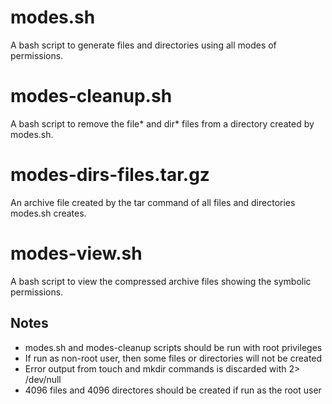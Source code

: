 # modes.sh
A bash script to generate files and directories using all modes of permissions.

# modes-cleanup.sh
A bash script to remove the file* and dir* files from a directory created by modes.sh.

# modes-dirs-files.tar.gz
An archive file created by the tar command of all files and directories modes.sh creates. 

# modes-view.sh
A bash script to view the compressed archive files showing the symbolic permissions.

## Notes
* modes.sh and modes-cleanup scripts should be run with root privileges
* If run as non-root user, then some files or directories will not be created
* Error output from touch and mkdir commands is discarded with 2> /dev/null
* 4096 files and 4096 directores should be created if run as the root user
